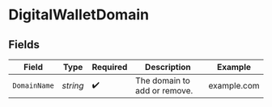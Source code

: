 # DigitalWalletDomain


## Fields

| Field                        | Type                         | Required                     | Description                  | Example                      |
| ---------------------------- | ---------------------------- | ---------------------------- | ---------------------------- | ---------------------------- |
| `DomainName`                 | *string*                     | :heavy_check_mark:           | The domain to add or remove. | example.com                  |